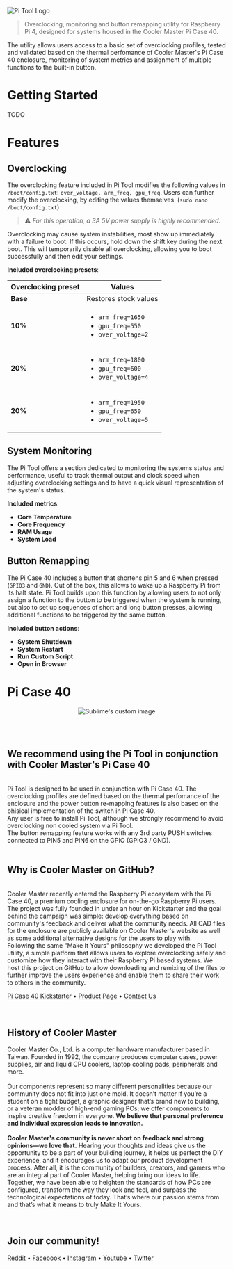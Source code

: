 ![Pi Tool Logo](https://i.imgur.com/Mjtqx6w.png)

> Overclocking, monitoring and button remapping utility for Raspberry Pi 4, designed for systems housed in the Cooler Master Pi Case 40.

The utility allows users access to a basic set of overclocking profiles, tested and validated based on the thermal perfomance of Cooler Master's Pi Case 40 enclosure, monitoring of system metrics and assignment of multiple functions to the built-in button.

# Getting Started

TODO

# Features

## Overclocking

The overclocking feature included in Pi Tool modifies the following values in `/boot/config.txt`: `over_voltage, arm_freq, gpu_freq`. Users can further modify the overclocking, by editing the values themselves. (`sudo nano /boot/config.txt`)

> :warning: *For this operation, a 3A 5V power supply is highly recommended.*

Overclocking may cause system instabilities, most show up immediately with a failure to boot. If this occurs, hold down the shift key during the next boot. This will temporarily disable all overclocking, allowing you to boot successfully and then edit your settings.

**Included overclocking presets**:

| Overclocking preset | Values |
|------------|----------|
| **Base** | Restores stock values |
| **10%** | <ul><li><code>arm_freq=1650</code></li><li><code>gpu_freq=550</code></li><li><code>over_voltage=2</code></li></ul> |
| **20%** | <ul><li><code>arm_freq=1800</code></li><li><code>gpu_freq=600</code></li><li><code>over_voltage=4</code></li></ul> |
| **20%** | <ul><li><code>arm_freq=1950</code></li><li><code>gpu_freq=650</code></li><li><code>over_voltage=5</code></li></ul> |

## System Monitoring

The Pi Tool offers a section dedicated to monitoring the systems status and performance, useful to track thermal output and clock speed when adjusting overclocking settings and to have a quick visual representation of the system's status.

**Included metrics**:
- **Core Temperature**
- **Core Frequency**
- **RAM Usage**
- **System Load**

## Button Remapping

The Pi Case 40 includes a button that shortens pin 5 and 6 when pressed (`GPIO3` and `GND`). Out of the box, this allows to wake up a Raspberry Pi from its halt state. Pi Tool builds upon this function by allowing users to not only assign a function to the button to be triggered when the system is running, but also to set up sequences of short and long button presses, allowing additional functions to be triggered by the same button.

**Included button actions**:
- **System Shutdown**
- **System Restart**
- **Run Custom Script**
- **Open in Browser**

# Pi Case 40

<p align="center">
  <img src="https://i.imgur.com/9uufTjP.jpg" alt="Sublime's custom image"/>
</p>
<br />
<br />

## We recommend using the Pi Tool in conjunction with Cooler Master's Pi Case 40
<br />
Pi Tool is designed to be used in conjunction with Pi Case 40. The overclocking profiles are defined based on the thermal perfomance of the enclosure and the power button re-mapping features is also based on the phisical implementation of the switch in Pi Case 40.
<br />
Any user is free to install Pi Tool, although we strongly recommend to avoid overclocking non cooled system via Pi Tool.<br />
The button remapping feature works with any 3rd party PUSH switches connected to PIN5 and PIN6 on the GPIO (GPIO3 / GND).
<br />
<br />




## Why is Cooler Master on GitHub?
<br />
Cooler Master recently entered the Raspberry Pi ecosystem with the Pi Case 40, a premium cooling enclosure for on-the-go Raspberry Pi users.<br />
The project was fully founded in under an hour on Kickstarter and the goal behind the campaign was simple: develop everything based on community's feedback and deliver what the community needs. All CAD files for the enclosure are publicly available on Cooler Master's website as well as some additional alternative designs for the users to play with.<br />
Following the same "Make It Yours" philosophy we developed the Pi Tool utility, a simple platform that allows users to explore overclocking safely and customize how they interact with their Raspberry Pi based systems. We host this project on GitHub to allow downloading and remixing of the files to further improve the users experience and enable them to share their work to others in the community. <br />

[Pi Case 40 Kickstarter](https://www.kickstarter.com/projects/coolermaster/pi-case-40) • [Product Page](http://www.coolermaster.com/catalog/cases/raspberry-pi/pi-case-40/) • [Contact Us](https://account.coolermaster.com/IntroSupport.aspx)
<br />
<br />
<br />

## History of Cooler Master

Cooler Master Co., Ltd. is a computer hardware manufacturer based in Taiwan. Founded in 1992, the company produces computer cases, power supplies, air and liquid CPU coolers, laptop cooling pads, peripherals and more.<br />
<br />
Our components represent so many different personalities because our community does not fit into just one mold. It doesn’t matter if you’re a student on a tight budget, a graphic designer that’s brand new to building, or a veteran modder of high-end gaming PCs; we offer components to inspire creative freedom in everyone. **We believe that personal preference and individual expression leads to innovation.**<br />
<br />
**Cooler Master's community is never short on feedback and strong opinions—we love that.** Hearing your thoughts and ideas give us the opportunity to be a part of your building journey, it helps us perfect the DIY experience, and it encourages us to adapt our product development process. After all, it is the community of builders, creators, and gamers who are an integral part of Cooler Master, helping bring our ideas to life. Together, we have been able to heighten the standards of how PCs are configured, transform the way they look and feel, and surpass the technological expectations of today. That’s where our passion stems from and that’s what it means to truly Make It Yours.<br />
<br />
<br />

## Join our community!

[Reddit](https://www.reddit.com/r/coolermaster/) • [Facebook](https://www.facebook.com/coolermaster/) • [Instagram](https://www.instagram.com/coolermaster/) • [Youtube](https://www.youtube.com/channel/UCojNjp-K3t9NyTTlsFXQkGA) • [Twitter](https://twitter.com/CoolerMaster)
